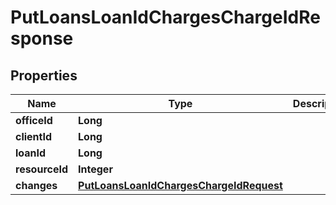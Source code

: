 # PutLoansLoanIdChargesChargeIdResponse

## Properties
Name | Type | Description | Notes
------------ | ------------- | ------------- | -------------
**officeId** | **Long** |  |  [optional]
**clientId** | **Long** |  |  [optional]
**loanId** | **Long** |  |  [optional]
**resourceId** | **Integer** |  |  [optional]
**changes** | [**PutLoansLoanIdChargesChargeIdRequest**](PutLoansLoanIdChargesChargeIdRequest.md) |  |  [optional]

